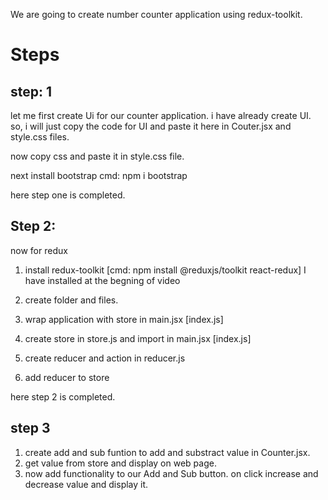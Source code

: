 We are going to create number counter application using redux-toolkit.

# Steps

## step: 1

let me first create Ui for our counter application.
i have already create UI.
so, i will just copy the code for UI and paste it here in Couter.jsx and style.css files.

now copy css and paste it in style.css file.

next install bootstrap
cmd: npm i bootstrap

here step one is completed.

## Step 2:

now for redux

1. install redux-toolkit [cmd: npm install @reduxjs/toolkit react-redux]
   I have installed at the begning of video

2. create folder and files.
3. wrap application with store in main.jsx [index.js]
4. create store in store.js and import in main.jsx [index.js]
5. create reducer and action in reducer.js
6. add reducer to store

here step 2 is completed.

## step 3

1. create add and sub funtion to add and substract value in Counter.jsx.
2. get value from store and display on web page.
3. now add functionality to our Add and Sub button. 
   on click increase and decrease value and display it.
